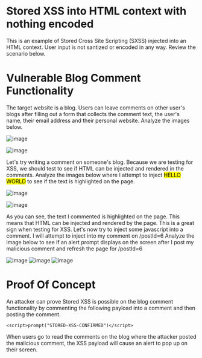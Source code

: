 <h1>Stored XSS into HTML context with nothing encoded</h1>

This is an example of Stored Cross Site Scripting (SXSS) injected into an HTML context. User input is not santized or encoded in any way. Review the scenario below.

<h1>Vulnerable Blog Comment Functionality</h1>

The target website is a blog. Users can leave comments on other user's blogs after filling out a form that collects the comment text, the user's name, their email address and their personal website.
Analyze the images below.

![image](https://github.com/user-attachments/assets/e38cecce-ee03-411f-9035-8d0b7b1bdc54)

![image](https://github.com/user-attachments/assets/1598ae6c-62be-4a83-9b76-6ae03be37384)

Let's try writing a comment on someone's blog. Because we are testing for XSS, we should test to see if HTML can be injected and rendered in the comments. Analyze the images below where I attempt to
inject <mark>HELLO WORLD</mark> to see if the text is highlighted on the page.

![image](https://github.com/user-attachments/assets/9da4a16f-3703-49ca-aa5f-66ddcc4bb7ff)

![image](https://github.com/user-attachments/assets/b4f87283-beaa-4f6f-9130-0c7e7951829b)

As you can see, the text I commented is highlighted on the page. This means that HTML can be injected and rendered by the page. This is a great sign when testing for XSS.
Let's now try to inject some javascript into a comment. I will attempt to inject <script>prompt("STORED-XSS-CONFIRMED")</script> into my comment on /postId=6
Analyze the image below to see if an alert prompt displays on the screen after I post my malicious comment and refresh the page for /postId=6

![image](https://github.com/user-attachments/assets/7260a6ea-0b38-44b1-b6f0-f40585f65371)
![image](https://github.com/user-attachments/assets/5d8474d9-136e-43cc-8e34-38a5f3fe3d66)
![image](https://github.com/user-attachments/assets/9f407f1a-082a-44c5-9c14-6a14da8f977d)

<h1>Proof Of Concept</h1>
An attacker can prove Stored XSS is possible on the blog comment functionality by commenting the following payload into a comment and then posting the comment.

```
<script>prompt("STORED-XSS-CONFIRMED")</script>
```

When users go to read the comments on the blog where the attacker posted the malicious comment, the XSS payload will cause an alert to pop up on their screen.




